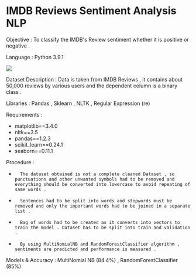 # IMDB Reviews Sentiment Analysis NLP
 
Objective : To classify the IMDB's Review sentiment whether it is positive or negative .

Language : Python 3.9.1

<img src="http://myfavoritewesterns.files.wordpress.com/2014/02/imdb-review.png">

Dataset Description :
Data is taken from IMDB Reviews , it contains about 50,000 reviews by various users and the dependent column is a binary class .  

Libraries : Pandas , Sklearn , NLTK , Regular Expression (re)

Requirements : 
* matplotlib==3.4.0
* nltk==3.5
* pandas==1.2.3
* scikit_learn==0.24.1
* seaborn==0.11.1

Procedure : 
 *       The dataset obtained is not a complete cleaned Dataset , so punctuations and other unwanted symbols had to be removed and everything should be converted into lowercase to avoid repeating of same words .
 *       Sentences had to be split into words and stopwords must be removed and only the important words had to be joined in a separate list . 
 *       Bag of words had to be created as it converts into vectors to train the model . Dataset has to be split into train and validation .
 *       By using MultiNomialNB and RandomForestClassifier algorithm , sentiments are predicted and performance is measured . 


Models & Accuracy : MultiNomial NB (84.4%) , RandomForestClassifier (85%)

